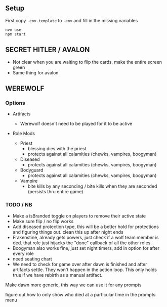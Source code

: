 ## Setup

First copy `.env.template` to `.env` and fill in the missing variables

```
nvm use
npm start
```

## SECRET HITLER / AVALON

- Not clear when you are waiting to flip the cards, make the entire screen green
- Same thing for avalon

## WEREWOLF

### Options

- Artifacts

  - Werewolf doesn't need to be played for it to be active

- Role Mods
  - Priest
    - blessing dies with the priest
    - protects against all calamities (chewks, vampires, boogyman)
  - Diseased
    - protects against all calamities (chewks, vampires, boogyman)
  - Bodyguard
    - protects against all calamities (chewks, vampires, boogyman)
  - Vampire
    - bite kills by any seconding / bite kills when they are seconded (persists thru entire game)

### TODO / NB

- Make a isBranded toggle on players to remove their active state
- Make sure flip / no flip works
- Add diseased protection type, this will be a better hold for protections and figuring things out. clean this up after night ends
- Frakenstine, already gets powers, just check if a wolf team member is ded. that role just hijacks the "done" callback of all the other roles.
- Boogyman also works fine, just set night timers, add in option for after every role
- need seating chart
- We need to check for game over after dawn is finished and after artifacts settle. They won't happen in the action loop. This only holds true if we have rebirth as a manual artifact.

Make dawn more generic, this way we can use it for any prompts

figure out how to only show who died at a particular time in the prompts menu

